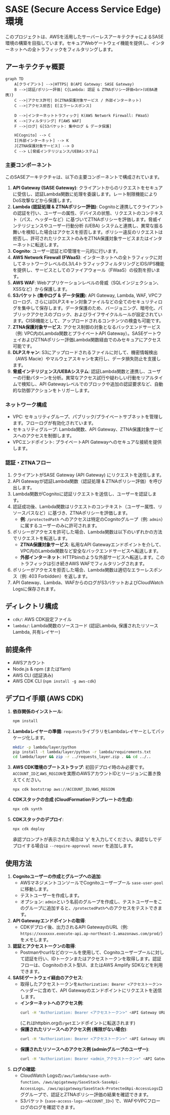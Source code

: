 # SASE (Secure Access Service Edge) 環境

このプロジェクトは、AWSを活用したサーバーレスアーキテクチャによるSASE環境の構築を目指しています。セキュアWebゲートウェイ機能を提供し、インターネットへの全トラフィックをフィルタリングします。

## アーキテクチャ概要

```mermaid
graph TD
    A[クライアント] -->|HTTPS| B(API Gateway: SASE Gateway)
    B -->|認証/ポリシー評価| C{Lambda: 認証 & ZTNAポリシー評価<br>(UEBA連携)}
    C -->|アクセス許可| D(ZTNA保護対象サービス / 外部インターネット)
    C -->|アクセス拒否| E[エラーレスポンス]

    D -->|インターネットトラフィック| K(AWS Network Firewall: FWaaS)
    K -->|フィルタリング| F[AWS WAF]
    F -->|ログ| G[S3バケット: 集中ログ & データ保護]

    H[Cognito] --> C
    I[外部インターネット] --> K
    J[ZTNA保護対象サービス] --> D
    C --> L[脅威インテリジェンス/UEBAシステム]
```

### 主要コンポーネント

このSASEアーキテクチャは、以下の主要コンポーネントで構成されています。

1.  **API Gateway (SASE Gateway)**: クライアントからのリクエストをセキュアに受信し、認証Lambda関数に処理を委譲します。レート制限機能によりDoS攻撃などから保護します。
2.  **Lambda (認証処理 & ZTNAポリシー評価)**: Cognitoと連携してクライアントの認証を行い、ユーザーの属性、デバイスの状態、リクエストのコンテキスト（パス、ヘッダーなど）に基づいてZTNAポリシーを評価します。脅威インテリジェンスやユーザー行動分析 (UEBA) システムと連携し、異常な振る舞いを検知した場合はアクセスを拒否します。ポリシー違反のリクエストは拒否し、許可されたリクエストのみをZTNA保護対象サービスまたはインターネットに転送します。
3.  **Cognito**: ユーザー認証とID管理を一元的に行います。
4.  **AWS Network Firewall (FWaaS)**: インターネットへの全トラフィックに対してネットワークレベルのL3/L4トラフィックフィルタリングとIDS/IPS機能を提供し、サービスとしてのファイアウォール（FWaaS）の役割を担います。
5.  **AWS WAF**: Webアプリケーションレベルの脅威（SQLインジェクション、XSSなど）から保護します。
6.  **S3バケット (集中ログ & データ保護)**: API Gateway, Lambda, WAF, VPCフローログ、さらにはDLPスキャン対象ファイルなどの全てのセキュリティログを集中して保存します。データ保護のため、バージョニング、暗号化、パブリックアクセスのブロック、およびライフサイクルルールが設定されています。CISB機能として、アップロードされるコンテンツの検査も可能です。
7.  **ZTNA保護対象サービス**: アクセス制御の対象となるバックエンドサービス（例: VPC内のLambda関数とプライベートAPI Gateway）。SASEゲートウェイおよびZTNAポリシー評価Lambda関数経由でのみセキュアにアクセス可能です。
8.  **DLPスキャン**: S3にアップロードされるファイルに対して、機密情報検出（AWS Macie）やマルウェアスキャンを実行し、データ損失防止を支援します。
9.  **脅威インテリジェンス/UEBAシステム**: 認証Lambda関数と連携し、ユーザーの行動パターンを分析。異常なアクセス試行や疑わしい行動をリアルタイムで検知し、API Gatewayレベルでのブロックや追加の認証要求など、自動的な防御アクションをトリガーします。

### ネットワーク構成

*   VPC: セキュリティグループ、パブリック/プライベートサブネットを管理します。フローログが有効化されています。
*   セキュリティグループ: Lambda関数、API Gateway、ZTNA保護対象サービスへのアクセスを制御します。
*   VPCエンドポイント: プライベートAPI Gatewayへのセキュアな接続を提供します。

### 認証・ZTNAフロー

1.  クライアントがSASE Gateway (API Gateway) にリクエストを送信します。
2.  API Gatewayが認証Lambda関数（認証処理 & ZTNAポリシー評価）を呼び出します。
3.  Lambda関数がCognitoに認証リクエストを送信し、ユーザーを認証します。
4.  認証成功後、Lambda関数はリクエストのコンテキスト（ユーザー属性、リソースパスなど）に基づき、ZTNAポリシーを評価します。
    *   **例**: `/protectedPath` へのアクセスは特定のCognitoグループ（例: `admin`）に属するユーザーのみに許可されます。
5.  ポリシーがアクセスを許可した場合、Lambda関数は以下のいずれかの方法でリクエストを転送します。
    *   **ZTNA保護対象サービス**: 私用なAPI Gatewayエンドポイントを介して、VPC内のLambda関数など安全なバックエンドサービスへ転送します。
    *   **外部インターネット**: HTTPbinのような外部サービスへ転送します。このトラフィックは引き続きAWS WAFでフィルタリングされます。
6.  ポリシーがアクセスを拒否した場合、Lambda関数は適切なエラーレスポンス（例: 403 Forbidden）を返します。
7.  API Gateway、Lambda、WAFからのログがS3バケットおよびCloudWatch Logsに保存されます。

## ディレクトリ構成

*   `cdk/`: AWS CDK設定ファイル
*   `lambda/`: Lambda関数のソースコード (認証Lambda, 保護されたリソースLambda, 共有レイヤー)

## 前提条件

*   AWSアカウント
*   Node.js & npm (またはYarn)
*   AWS CLI (認証済み)
*   AWS CDK CLI (`npm install -g aws-cdk`)

## デプロイ手順 (AWS CDK)

1.  **依存関係のインストール**:
    ```bash
    npm install
    ```

2.  **Lambdaレイヤーの準備**: `requests`ライブラリをLambdaレイヤーとしてパッケージ化します。
    ```bash
    mkdir -p lambda/layer/python
    pip install -t lambda/layer/python -r lambda/requirements.txt
    cd lambda/layer && zip -r ../requests_layer.zip . && cd ../..
    ```

3.  **AWS CDK環境のブートストラップ**:
    初回デプロイ時のみ必要です。`ACCOUNT_ID`と`AWS_REGION`を実際のAWSアカウントIDとリージョンに置き換えてください。
    ```bash
    npx cdk bootstrap aws://ACCOUNT_ID/AWS_REGION
    ```

4.  **CDKスタックの合成 (CloudFormationテンプレートの生成)**:
    ```bash
    npx cdk synth
    ```

5.  **CDKスタックのデプロイ**:
    ```bash
    npx cdk deploy
    ```
    承認プロンプトが表示された場合は 'y' を入力してください。承認なしでデプロイする場合は `--require-approval never` を追加します。

## 使用方法

1.  **Cognitoユーザーの作成とグループへの追加**:
    *   AWSマネジメントコンソールでCognitoユーザープール `sase-user-pool` に移動します。
    *   テストユーザーを作成します。
    *   オプション: `admin`という名前のグループを作成し、テストユーザーをこのグループに追加すると、`/protectedPath`へのアクセスをテストできます。
2.  **API Gatewayエンドポイントの取得**:
    *   CDKデプロイ後、出力されるAPI GatewayのURL（例: `https://xxxxxxx.execute-api.ap-northeast-1.amazonaws.com/prod/`）をメモします。
3.  **認証とアクセストークンの取得**:
    *   Postmanやcurlなどのツールを使用して、Cognitoユーザープールに対して認証を行い、IDトークンまたはアクセストークンを取得します。認証フローは、Cognitoのホスト型UI、またはAWS Amplify SDKなどを利用できます。
4.  **SASEゲートウェイ経由のアクセス**:
    *   取得したアクセストークンを`Authorization: Bearer <アクセストークン>`ヘッダーに含めて、API Gatewayのエンドポイントにリクエストを送信します。
    *   **インターネットへのアクセス例**:
        ```bash
        curl -H "Authorization: Bearer <アクセストークン>" <API Gateway URL>/get
        ```
        (これはhttpbin.orgの`/get`エンドポイントに転送されます)
    *   **保護されたリソースへのアクセス例 (権限がない場合)**:
        ```bash
        curl -H "Authorization: Bearer <アクセストークン>" <API Gateway URL>/protectedPath/users
        ```
    *   **保護されたリソースへのアクセス例 (adminグループのユーザー)**:
        ```bash
        curl -H "Authorization: Bearer <admin_アクセストークン>" <API Gateway URL>/protectedPath/users
        ```
5.  **ログの確認**:
    *   CloudWatch Logsの`/aws/lambda/sase-auth-function`、`/aws/apigateway/SaseStack-SaseApi-AccessLogs`、`/aws/apigateway/SaseStack-ProtectedApi-AccessLogs`ロググループで、認証とZTNAポリシー評価の結果を確認できます。
    *   S3バケット (`sase-access-logs-<ACCOUNT_ID>`) で、WAFやVPCフローログのログを確認できます。